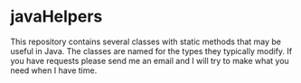 # javaHelpers
This repository contains several classes with static methods that may be useful in Java.  The classes are named for the types they typically modify. If you have requests please send me an email and I will try to make what you need when I have time.

